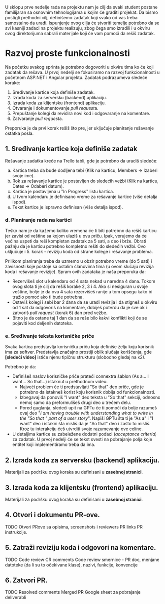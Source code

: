 U sklopu prve nedelje rada na projektu nam je cilj da svaki student postane familijaran sa osnovnim tehnologijama u kojim će graditi projekat. Da bismo postigli prethodni cilj, definišemo zadatak koji svako od vas treba samostalno da uradi. Ispunjenje ovog cilja će stvoriti temelje potrebno da se svi kasniji zadaci na projektu realizuju, zbog čega smo izradili i u okviru ovog direktorijuma sabrali materijale koji će vam pomoći da rešiš zadatak.

# Razvoj proste funkcionalnosti
Na početku svakog sprinta je potrebno dogovoriti u okviru tima ko će koji zadatak da rešava. U prvoj nedelji se fokusiramo na razvoj funkcionalnosti u početnom ASP.NET i Angular projektu. Zadatak podrazumeva sledeće korake:

1. Sređivanje kartice koja definiše zadatak.
2. Izrada koda za serversku (backend) aplikaciju.
3. Izrada koda za klijentsku (frontend) aplikaciju.
4. Otvaranje i dokumentovanje *pull request*a.
5. Prepuštanje kolegi da revidira novi kod i odgovaranje na komentare.
6. Zatvaranje *pull request*a.

Preporuka je da prvi korak rešiš što pre, jer uključuje planiranje rešavanje ostatka posla.

## 1. Sređivanje kartice koja definiše zadatak
Rešavanje zadatka kreće na Trello tabli, gde je potrebno da uradiš sledeće:

<ol type="a">
  <li>Kartica treba da bude dodljena tebi (Klik na karticu, Members -> Izaberi svoje ime).</li>
  <li>Rok za rešavanje kartice je postavljen do sledećih vežbi (Klik na karticu, Dates -> Odaberi datum).</li>
  <li>Kartica je postavljena u "In Progress" listu kartica.</li>
  <li>U tvom kalendaru je definisano vreme za rešavanje kartice (više detalja ispod).</li>
  <li>Tekst kartice je ispravno definisan (više detalja ispod).</li>
</ol>

### d. Planiranje rada na kartici
Teško nam je da kažemo koliko vremena će ti biti potrebno da rešiš karticu jer zavisi od veštine sa kojom ulaziš u ovu priču. Ipak, verujemo da će većina uspeti da reši kompletan zadatak za 5 sati, a deo i brže. Obrati pažnju da je karticu potrebno kompletno rešiti do sledećih vežbi. Ovo uključuje i 5. korak - reviziju koda od strane kolege i rešavanje problema.

Prilikom planiranja treba da uzmemo u obzir potrebno vreme (do 5 sati) i zavisnosti koje postoje sa ostalim članovima tima (u ovom slučaju revizija koda i rešavanje revizije). Spram ovih zadataka je naša preporuka da:

- Rezervišeš slot u kalendaru od 4 sata nekad u naredna 4 dana. Tokom ovog slota ti je cilj da rešiš korake 2, 3 i 4. Ako si nesiguran u svoje veštine, bolje je da ova 4 sata rezervišeš ranije u tom opsegu kako bi tražio pomoć ako ti bude potrebna.
- Ostaviš kolegi i sebi bar 2 dana da se uradi revizija i da stigneš u okviru od 1 sat da odgovoriš na komentare, dobiješ potvrdu da je sve ok i zatvoriš *pull request* (korak 6) dan pred vežbe.
- Bitno je da ostane taj 1 dan da se reše bilo kakvi konflikti koji će se pojaviti kod deljenih datoteka.

### e. Sređivanje teksta korisničke priče
Svaka kartica predstavlja korisničku priču koja definiše želju koju korisnik ima za softver. Predstavlja značajno prostiji oblik slučaja korišćenja, gde **<a src="https://www.youtube.com/watch?v=RV6gnFKJY9U" target="_blank">[sledeći video]</a>** ističe njenu tipičnu strukturu (slobodno gledaj na x2).

Potrebno je da:

- Definišeš naslov korisničke priče prateći connextra šablon (As a... I want... So that...) istaknut u prethodnom videu.
   - Najveći problem će ti predstavljati "So that" deo priče, gde je potrebno da istakneš korist koju korisnik dobija od funkcionalnosti.
   - Izbegavaj da ponoviš "I want" deo teksta u "So that" sekciji, odnosno nemoj samo da preformulišeš drugi deo u trećem delu.
   - Pored guglanja, sledeći upit na GPTu će ti pomoći da bolje razumeš ovaj deo "_I am having trouble with understanding what to write in the "So that <benefit>" part of a user story_". Napiši GPTu šta ti je "As a" i "I want" deo i istakni šta misliš da je "So that" deo i zašto to misliš. Kroz tu interakciju ćeš utvrditi svoje razumevanje ove celine.
- U detaljima kartice su zabeležene dodatni podaci (*acceptance criteria*) za zadatak. U prvoj nedelji će se tekst svesti na pobrajanje polja koje entitet koji implementiramo treba da ima.

## 2. Izrada koda za serversku (backend) aplikaciju.
Materijali za podršku ovog koraka su definisani u **zasebnoj stranici**.

## 3. Izrada koda za klijentsku (frontend) aplikaciju.
Materijali za podršku ovog koraka su definisani u **zasebnoj stranici**.

## 4. Otvori i dokumentu PR-ove.
TODO
Otvori PRove sa opisima, screenshots i reviewers	PR links	PR instrukcije.

## 5. Zatraži reviziju koda i odgovori na komentare.
TODO
Code review	CR comments	Code review smernice - PR doc, menjane datoteke (da li su to očekivane klase), nazivi, funkcije, konvencije

## 6. Zatvori PR.
TODO
Resolved comments	Merged PR	Google sheet za pobrajanje deliverabli
